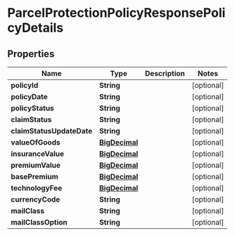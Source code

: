 

# ParcelProtectionPolicyResponsePolicyDetails

## Properties

Name | Type | Description | Notes
------------ | ------------- | ------------- | -------------
**policyId** | **String** |  |  [optional]
**policyDate** | **String** |  |  [optional]
**policyStatus** | **String** |  |  [optional]
**claimStatus** | **String** |  |  [optional]
**claimStatusUpdateDate** | **String** |  |  [optional]
**valueOfGoods** | [**BigDecimal**](BigDecimal.md) |  |  [optional]
**insuranceValue** | [**BigDecimal**](BigDecimal.md) |  |  [optional]
**premiumValue** | [**BigDecimal**](BigDecimal.md) |  |  [optional]
**basePremium** | [**BigDecimal**](BigDecimal.md) |  |  [optional]
**technologyFee** | [**BigDecimal**](BigDecimal.md) |  |  [optional]
**currencyCode** | **String** |  |  [optional]
**mailClass** | **String** |  |  [optional]
**mailClassOption** | **String** |  |  [optional]



